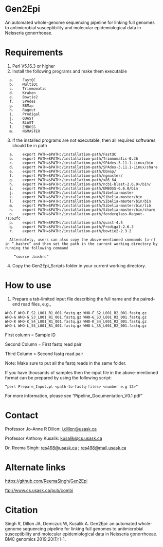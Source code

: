 # Gen2Epi 
  An automated whole-genome sequencing pipeline for linking full genomes to antimicrobial susceptibility and molecular epidemiological data in Neisseria gonorrhoeae.

# Requirements
  1)	Perl V5.16.3 or higher
  2)	Install the following programs and make them executable 
  
      a.	FastQC
      b.	MultiQC
      c.	Trimmomatic
      d.	Kraken
      e.	Bowtie2
      f.	SPAdes
      g.	BBMap
      h.	Ragout
      i.	Prodigal
      j.	QUAST
      k.	BLAST
      l.	EMBOSS
      m.	NGMASTER
  3)	If the installed programs are not executable, then all required softwares should be in path 
  
      a.	export PATH=$PATH:/installation-path/FastQC
      b.	export PATH=$PATH:/installation-path/Trimmomatic-0.36
      c.	export PATH=$PATH:/installation-path/SPAdes-3.11.1-Linux/bin
      d.	export PATH=$PATH:/installation-path/SPAdes-3.11.1-Linux/share
      e.	export PATH=$PATH:/installation-path/bbmap/
      f.	export PATH=$PATH:/installation-path/ngmaster/
      g.	export PATH=$PATH:/installation-path/x86_64
      h.	export PATH=$PATH:/installation-path/ncbi-blast-2.6.0+/bin/
      i.	export PATH=$PATH:/installation-path/EMBOSS-6.6.0/bin
      j.	export PATH=$PATH:/installation-path/Sibelia-master
      k.	export PATH=$PATH:/installation-path/Sibelia-master/bin
      l.	export PATH=$PATH:/installation-path/Sibelia-master/bin/bin
      m.	export PATH=$PATH:/installation-path/Sibelia-master/bin/lib
      n.	export PATH=$PATH:/installation-path/Sibelia-master/bin/share
      o.	export PATH=$PATH:/installation-path/fenderglass-Ragout-71562fc
      p.	export PATH=$PATH:/installation-path/quast-4.5
      q.	export PATH=$PATH:/installation-path/Prodigal-2.6.3
      r.	export PATH=$PATH:/installation-path/bowtie2-2.3.2
      
      Alternately, users can also copy the above-mentioned commands [a-r] in “.bashrc” and then set the path in the current working directory by running the following command
      
      	“source .bashrc”  

      
  4)	Copy the Gen2Epi_Scripts folder in your current working directory.

# How to use

  1)	Prepare a tab-limited input file describing the full name and the paired-end read files, e.g., 
  
    WHO-F WHO-F_S2_L001_R1_001.fastq.gz WHO-F_S2_L001_R2_001.fastq.gz
    WHO-G WHO-G_S3_L001_R1_001.fastq.gz WHO-G_S3_L001_R2_001.fastq.gz
    WHO-K WHO-K_S4_L001_R1_001.fastq.gz WHO-K_S4_L001_R2_001.fastq.gz
    WHO-L WHO-L_S5_L001_R1_001.fastq.gz WHO-L_S5_L001_R2_001.fastq.gz
    
First column = Sample ID

Second Column = First fastq read pair

Third Column = Second fastq read pair

Note: Make sure to put all the fastq reads in the same folder. 

If you have thousands of samples then the input file in the above-mentioned format can be prepared by using the following script:

	“perl Prepare_Input.pl <path-to-fastq-files> <number e.g 12>”
  
For more information, please see “Pipeline_Documentation_V0.1.pdf”  

# Contact

Professor Jo-Anne R Dillon: j.dillon@usask.ca 

Professor Anthony Kusalik: kusalik@cs.usask.ca 

Dr. Reema Singh: res498@usask.ca ; res498@mail.usask.ca

# Alternate links

https://github.com/ReemaSingh/Gen2Epi

ftp://www.cs.usask.ca/pub/combi 

# Citation

Singh R, Dillon JA, Demczuk W, Kusalik A. Gen2Epi: an automated whole-genome sequencing pipeline for linking full genomes to antimicrobial susceptibility and molecular epidemiological data in Neisseria gonorrhoeae. BMC genomics 2019;20(1):1-1.

  
